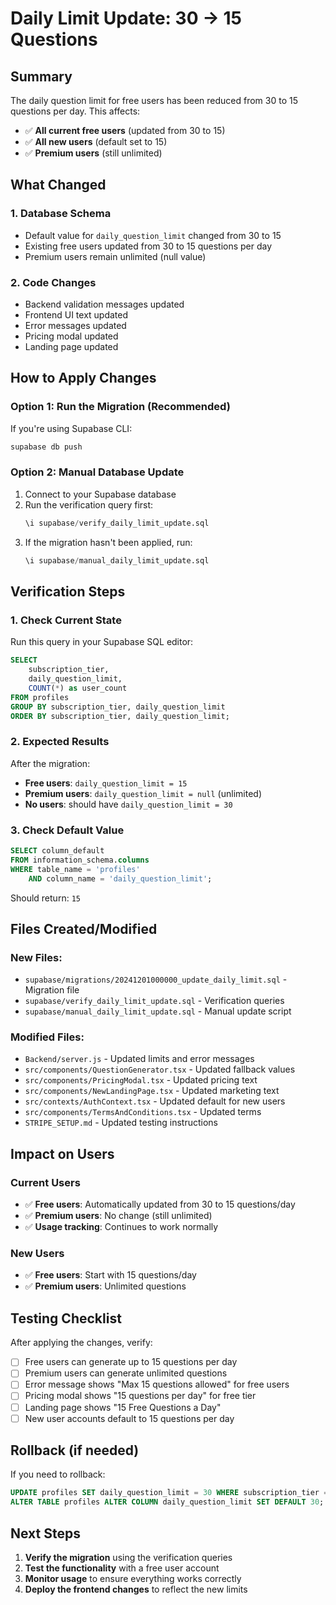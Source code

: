 # Daily Limit Update: 30 → 15 Questions

## Summary
The daily question limit for free users has been reduced from 30 to 15 questions per day. This affects:
- ✅ **All current free users** (updated from 30 to 15)
- ✅ **All new users** (default set to 15)
- ✅ **Premium users** (still unlimited)

## What Changed

### 1. Database Schema
- Default value for `daily_question_limit` changed from 30 to 15
- Existing free users updated from 30 to 15 questions per day
- Premium users remain unlimited (null value)

### 2. Code Changes
- Backend validation messages updated
- Frontend UI text updated
- Error messages updated
- Pricing modal updated
- Landing page updated

## How to Apply Changes

### Option 1: Run the Migration (Recommended)
If you're using Supabase CLI:
```bash
supabase db push
```

### Option 2: Manual Database Update
1. Connect to your Supabase database
2. Run the verification query first:
   ```sql
   \i supabase/verify_daily_limit_update.sql
   ```
3. If the migration hasn't been applied, run:
   ```sql
   \i supabase/manual_daily_limit_update.sql
   ```

## Verification Steps

### 1. Check Current State
Run this query in your Supabase SQL editor:
```sql
SELECT 
    subscription_tier,
    daily_question_limit,
    COUNT(*) as user_count
FROM profiles 
GROUP BY subscription_tier, daily_question_limit
ORDER BY subscription_tier, daily_question_limit;
```

### 2. Expected Results
After the migration:
- **Free users**: `daily_question_limit = 15`
- **Premium users**: `daily_question_limit = null` (unlimited)
- **No users**: should have `daily_question_limit = 30`

### 3. Check Default Value
```sql
SELECT column_default
FROM information_schema.columns
WHERE table_name = 'profiles' 
    AND column_name = 'daily_question_limit';
```
Should return: `15`

## Files Created/Modified

### New Files:
- `supabase/migrations/20241201000000_update_daily_limit.sql` - Migration file
- `supabase/verify_daily_limit_update.sql` - Verification queries
- `supabase/manual_daily_limit_update.sql` - Manual update script

### Modified Files:
- `Backend/server.js` - Updated limits and error messages
- `src/components/QuestionGenerator.tsx` - Updated fallback values
- `src/components/PricingModal.tsx` - Updated pricing text
- `src/components/NewLandingPage.tsx` - Updated marketing text
- `src/contexts/AuthContext.tsx` - Updated default for new users
- `src/components/TermsAndConditions.tsx` - Updated terms
- `STRIPE_SETUP.md` - Updated testing instructions

## Impact on Users

### Current Users
- ✅ **Free users**: Automatically updated from 30 to 15 questions/day
- ✅ **Premium users**: No change (still unlimited)
- ✅ **Usage tracking**: Continues to work normally

### New Users
- ✅ **Free users**: Start with 15 questions/day
- ✅ **Premium users**: Unlimited questions

## Testing Checklist

After applying the changes, verify:
- [ ] Free users can generate up to 15 questions per day
- [ ] Premium users can generate unlimited questions
- [ ] Error message shows "Max 15 questions allowed" for free users
- [ ] Pricing modal shows "15 questions per day" for free tier
- [ ] Landing page shows "15 Free Questions a Day"
- [ ] New user accounts default to 15 questions per day

## Rollback (if needed)
If you need to rollback:
```sql
UPDATE profiles SET daily_question_limit = 30 WHERE subscription_tier = 'free';
ALTER TABLE profiles ALTER COLUMN daily_question_limit SET DEFAULT 30;
```

## Next Steps
1. **Verify the migration** using the verification queries
2. **Test the functionality** with a free user account
3. **Monitor usage** to ensure everything works correctly
4. **Deploy the frontend changes** to reflect the new limits 